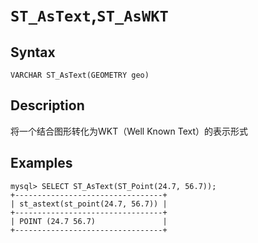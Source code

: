 # `ST_AsText`,`ST_AsWKT`

## Syntax

`VARCHAR ST_AsText(GEOMETRY geo)`

## Description

将一个结合图形转化为WKT（Well Known Text）的表示形式

## Examples

```
mysql> SELECT ST_AsText(ST_Point(24.7, 56.7));
+---------------------------------+
| st_astext(st_point(24.7, 56.7)) |
+---------------------------------+
| POINT (24.7 56.7)               |
+---------------------------------+
```
